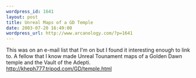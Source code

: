 ```yaml
--- 
wordpress_id: 1641
layout: post
title: Unreal Maps of a GD Temple
date: 2003-07-20 16:49:00
wordpress_url: http://www.arcanology.com/?p=1641
---
```

This was on an e-mail list that I'm on but I found it interesting enough to link to. A fellow that I know made Unreal Tounament maps of a Golden Dawn temple and the Vault of the Adepti. <a href="http://kheph777.tripod.com/GD/temple.html">http://kheph777.tripod.com/GD/temple.html</a>